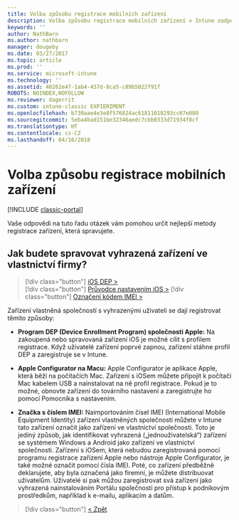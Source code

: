 ```yaml
---
title: Volba způsobu registrace mobilních zařízení
description: Volba způsobu registrace mobilních zařízení v Intune zodpovězením několik jednoduchých dotazů
keywords: ''
author: NathBarn
ms.author: nathbarn
manager: dougeby
ms.date: 03/27/2017
ms.topic: article
ms.prod: ''
ms.service: microsoft-intune
ms.technology: ''
ms.assetid: 40262e47-1ab4-437d-8ca5-c89b5022f91f
ROBOTS: NOINDEX,NOFOLLOW
ms.reviewer: dagerrit
ms.custom: intune-classic EXPIERIMENT
ms.openlocfilehash: b730aae4e3e8f576824ac61811018293cc07e080
ms.sourcegitcommit: 5eba4bad151be32346aedc7cbb0333d71934f8cf
ms.translationtype: HT
ms.contentlocale: cs-CZ
ms.lasthandoff: 04/16/2018
---
```

# <a name="choose-how-to-enroll-mobile-devices"></a>Volba způsobu registrace mobilních zařízení

[!INCLUDE [classic-portal](../includes/classic-portal.md)]

Vaše odpovědi na tuto řadu otázek vám pomohou určit nejlepší metody registrace zařízení, která spravujete.

## <a name="how-will-you-manage-dedicated-corporate-owned-devices"></a>**Jak budete spravovat vyhrazená zařízení ve vlastnictví firmy?**

> [!div class="button"]
> [iOS DEP >](/intune-classic/deploy-use/ios-device-enrollment-program-in-microsoft-intune)  
> [!div class="button"]
> [Průvodce nastavením iOS >](/intune-classic/deploy-use/ios-setup-assistant-enrollment-in-microsoft-intune)
> [!div class="button"]
> [Označení kódem IMEI >](/intune-classic/deploy-use/specify-corporate-owned-devices-with-international-mobile-equipment-identity-imei-numbers)

  Zařízení vlastněná společností s vyhrazenými uživateli se dají registrovat těmito způsoby:

  - **Program DEP (Device Enrollment Program) společnosti Apple:** Na zakoupená nebo spravovaná zařízení iOS je možné cílit s profilem registrace. Když uživatelé zařízení poprvé zapnou, zařízení stáhne profil DEP a zaregistruje se v Intune.

  - **Apple Configurator na Macu:** Apple Configurator je aplikace Apple, která běží na počítačích Mac. Zařízení s iOSem můžete připojit k počítači Mac kabelem USB a nainstalovat na ně profil registrace. Pokud je to možné, obnovte zařízení do továrního nastavení a zaregistrujte ho pomocí Pomocníka s nastavením.

  - **Značka s číslem IMEI:** Naimportováním čísel IMEI (International Mobile Equipment Identity) zařízení vlastněných společností můžete v Intune tato zařízení označit jako zařízení ve vlastnictví společnosti. Toto je jediný způsob, jak identifikovat vyhrazená („jednouživatelská“) zařízení se systémem Windows a Android jako zařízení ve vlastnictví společnosti. Zařízení s iOSem, která nebudou zaregistrovaná pomocí programu registrace zařízení Apple nebo nástroje Apple Configurator, je také možné označit pomocí čísla IMEI. Poté, co zařízení předběžně deklarujete, aby byla označená jako firemní, je můžete distribuovat uživatelům. Uživatelé si pak můžou zaregistrovat svá zařízení jako vyhrazená nainstalováním Portálu společnosti pro přístup k podnikovým prostředkům, například k e-mailu, aplikacím a datům.

> [!div class="button"]
> [< Zpět](choose-how-to-enroll-devices3.md)
